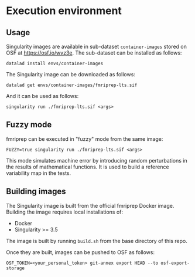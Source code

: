 # Execution environment

## Usage

Singularity images are available in sub-dataset `container-images` stored on OSF at https://osf.io/wvz3e. The sub-dataset can be installed as follows:

```
datalad install envs/container-images
```

The Singularity image can be downloaded as follows:
```
datalad get envs/container-images/fmriprep-lts.sif
```

And it can be used as follows:
```
singularity run ./fmriprep-lts.sif <args>
```

## Fuzzy mode

fmriprep can be executed in "fuzzy" mode from the same image:
```
FUZZY=true singularity run ./fmriprep-lts.sif <args>
```

This mode simulates machine error by introducing random perturbations in the results of mathematical functions. It is used to build a reference variability map in the tests.

## Building images

The Singularity image is built from the official fmriprep Docker image. Building the image requires local installations of:
* Docker
* Singularity >= 3.5

The image is built by running `build.sh` from the base directory of this repo.

Once they are built, images can be pushed to OSF as follows:
```
OSF_TOKEN=<your_personal_token> git-annex export HEAD --to osf-export-storage
```




